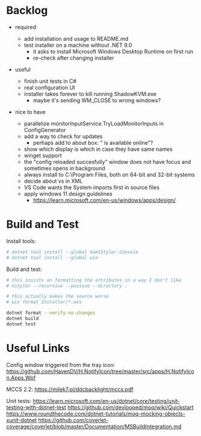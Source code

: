 Backlog
=======

- required
   - add installation and usage to README.md
   - test installer on a machine without .NET 9.0
      - it asks to install Microsoft Windows Desktop Runtime on first run
      - re-check after changing installer

- useful
   - finish unit tests in C#
   - real configuration UI
   - installer takes forever to kill running ShadowKVM.exe
      - maybe it's sending WM_CLOSE to wrong windows?

- nice to have
   - parallelize monitorInputService.TryLoadMonitorInputs in ConfigGenerator
   - add a way to check for updates
      - perhaps add to about box: "<version xyz> is available online"?
   - show which display is which in case they have same names
   - winget support
   - the "config reloaded succesfully" window does not have focus and sometimes opens in background
   - always install to C:\Program Files, both on 64-bit and 32-bit systems
   - decide about <xxx/> vs <xxx /> in XML
   - VS Code wants the System imports first in source files
   - apply windows 11 design guidelines
      - https://learn.microsoft.com/en-us/windows/apps/design/

Build and Test
==============

Install tools:
```sh
# dotnet tool install --global XamlStyler.Console
# dotnet tool install --global wix
```

Build and test:
```sh
# this insists on formatting the attributes in a way I don't like
# xstyler --recursive --passive --directory .

# this actually makes the source worse
# wix format Installer/*.wxs

dotnet format --verify-no-changes
dotnet build
dotnet test
```

Useful Links
============

Config window triggered from the tray icon:
https://github.com/HavenDV/H.NotifyIcon/tree/master/src/apps/H.NotifyIcon.Apps.Wpf

MCCS 2.2:
https://milek7.pl/ddcbacklight/mccs.pdf

Unit tests:
https://learn.microsoft.com/en-us/dotnet/core/testing/unit-testing-with-dotnet-test
https://github.com/devlooped/moq/wiki/Quickstart
https://www.roundthecode.com/dotnet-tutorials/moq-mocking-objects-xunit-dotnet
https://github.com/coverlet-coverage/coverlet/blob/master/Documentation/MSBuildIntegration.md
